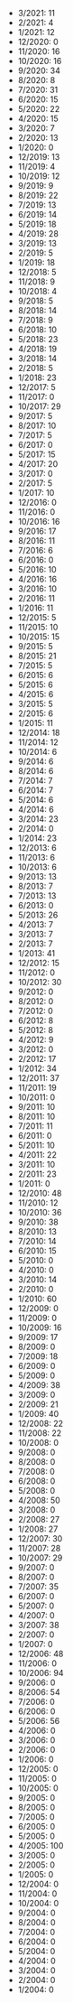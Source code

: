 *  3/2021: 11
*  2/2021: 4
*  1/2021: 12
*  12/2020: 0
*  11/2020: 16
*  10/2020: 16
*  9/2020: 34
*  8/2020: 8
*  7/2020: 31
*  6/2020: 15
*  5/2020: 22
*  4/2020: 15
*  3/2020: 7
*  2/2020: 13
*  1/2020: 0
*  12/2019: 13
*  11/2019: 4
*  10/2019: 12
*  9/2019: 9
*  8/2019: 22
*  7/2019: 13
*  6/2019: 14
*  5/2019: 18
*  4/2019: 28
*  3/2019: 13
*  2/2019: 5
*  1/2019: 18
*  12/2018: 5
*  11/2018: 9
*  10/2018: 4
*  9/2018: 5
*  8/2018: 14
*  7/2018: 9
*  6/2018: 10
*  5/2018: 23
*  4/2018: 19
*  3/2018: 14
*  2/2018: 5
*  1/2018: 23
*  12/2017: 5
*  11/2017: 0
*  10/2017: 29
*  9/2017: 5
*  8/2017: 10
*  7/2017: 5
*  6/2017: 0
*  5/2017: 15
*  4/2017: 20
*  3/2017: 0
*  2/2017: 5
*  1/2017: 10
*  12/2016: 0
*  11/2016: 0
*  10/2016: 16
*  9/2016: 17
*  8/2016: 11
*  7/2016: 6
*  6/2016: 0
*  5/2016: 10
*  4/2016: 16
*  3/2016: 10
*  2/2016: 11
*  1/2016: 11
*  12/2015: 5
*  11/2015: 10
*  10/2015: 15
*  9/2015: 5
*  8/2015: 21
*  7/2015: 5
*  6/2015: 6
*  5/2015: 6
*  4/2015: 6
*  3/2015: 5
*  2/2015: 6
*  1/2015: 11
*  12/2014: 18
*  11/2014: 12
*  10/2014: 6
*  9/2014: 6
*  8/2014: 6
*  7/2014: 7
*  6/2014: 7
*  5/2014: 6
*  4/2014: 6
*  3/2014: 23
*  2/2014: 0
*  1/2014: 23
*  12/2013: 6
*  11/2013: 6
*  10/2013: 6
*  9/2013: 13
*  8/2013: 7
*  7/2013: 13
*  6/2013: 0
*  5/2013: 26
*  4/2013: 7
*  3/2013: 7
*  2/2013: 7
*  1/2013: 41
*  12/2012: 15
*  11/2012: 0
*  10/2012: 30
*  9/2012: 0
*  8/2012: 0
*  7/2012: 0
*  6/2012: 8
*  5/2012: 8
*  4/2012: 9
*  3/2012: 0
*  2/2012: 17
*  1/2012: 34
*  12/2011: 37
*  11/2011: 19
*  10/2011: 0
*  9/2011: 10
*  8/2011: 10
*  7/2011: 11
*  6/2011: 0
*  5/2011: 10
*  4/2011: 22
*  3/2011: 10
*  2/2011: 23
*  1/2011: 0
*  12/2010: 48
*  11/2010: 12
*  10/2010: 36
*  9/2010: 38
*  8/2010: 13
*  7/2010: 14
*  6/2010: 15
*  5/2010: 0
*  4/2010: 0
*  3/2010: 14
*  2/2010: 0
*  1/2010: 60
*  12/2009: 0
*  11/2009: 0
*  10/2009: 16
*  9/2009: 17
*  8/2009: 0
*  7/2009: 18
*  6/2009: 0
*  5/2009: 0
*  4/2009: 38
*  3/2009: 0
*  2/2009: 21
*  1/2009: 40
*  12/2008: 22
*  11/2008: 22
*  10/2008: 0
*  9/2008: 0
*  8/2008: 0
*  7/2008: 0
*  6/2008: 0
*  5/2008: 0
*  4/2008: 50
*  3/2008: 0
*  2/2008: 27
*  1/2008: 27
*  12/2007: 30
*  11/2007: 28
*  10/2007: 29
*  9/2007: 0
*  8/2007: 0
*  7/2007: 35
*  6/2007: 0
*  5/2007: 0
*  4/2007: 0
*  3/2007: 38
*  2/2007: 0
*  1/2007: 0
*  12/2006: 48
*  11/2006: 0
*  10/2006: 94
*  9/2006: 0
*  8/2006: 54
*  7/2006: 0
*  6/2006: 0
*  5/2006: 56
*  4/2006: 0
*  3/2006: 0
*  2/2006: 0
*  1/2006: 0
*  12/2005: 0
*  11/2005: 0
*  10/2005: 0
*  9/2005: 0
*  8/2005: 0
*  7/2005: 0
*  6/2005: 0
*  5/2005: 0
*  4/2005: 100
*  3/2005: 0
*  2/2005: 0
*  1/2005: 0
*  12/2004: 0
*  11/2004: 0
*  10/2004: 0
*  9/2004: 0
*  8/2004: 0
*  7/2004: 0
*  6/2004: 0
*  5/2004: 0
*  4/2004: 0
*  3/2004: 0
*  2/2004: 0
*  1/2004: 0